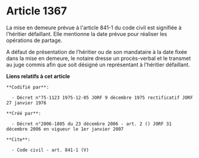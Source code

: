 # Article 1367

La mise en demeure prévue à l'article 841-1 du code civil est signifiée à l'héritier défaillant. Elle mentionne la date
prévue pour réaliser les opérations de partage.

A défaut de présentation de l'héritier ou de son mandataire à la date fixée dans la mise en demeure, le notaire dresse un
procès-verbal et le transmet au juge commis afin que soit désigné un représentant à l'héritier défaillant.

**Liens relatifs à cet article**

	**Codifié par**:

	  - Décret n°75-1123 1975-12-05 JORF 9 décembre 1975 rectificatif JORF 27 janvier 1976

	**Créé par**:

	  - Décret n°2006-1805 du 23 décembre 2006 - art. 2 () JORF 31 décembre 2006 en vigueur le 1er janvier 2007

	**Cite**:

	  - Code civil - art. 841-1 (V)
